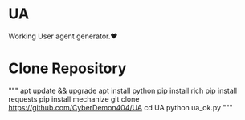 # UA
Working User agent generator.❤️

<h1>Clone Repository</h1>

"""
apt update && upgrade 
apt install python
pip install rich
pip install requests
pip install mechanize 
git clone https://github.com/CyberDemon404/UA
cd UA
python ua_ok.py
"""

